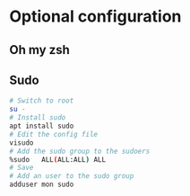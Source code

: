 # Optional configuration

## Oh my zsh

## Sudo
```bash
# Switch to root
su -
# Install sudo
apt install sudo
# Edit the config file
visudo
# Add the sudo group to the sudoers
%sudo   ALL(ALL:ALL) ALL
# Save
# Add an user to the sudo group
adduser mon sudo
```